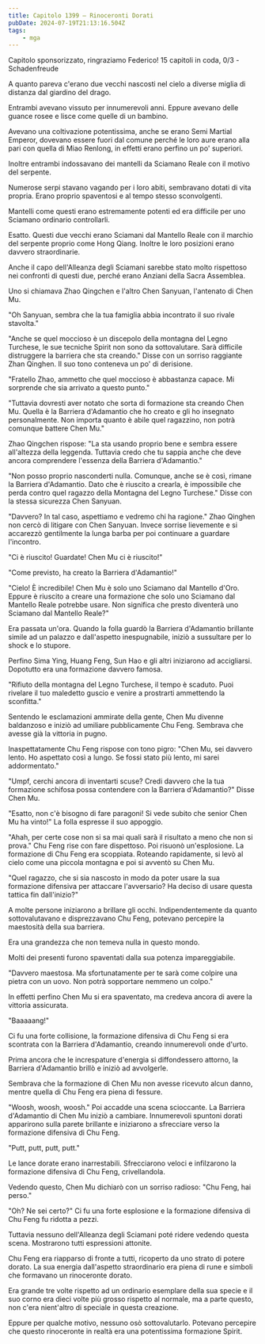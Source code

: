 ```yaml
---
title: Capitolo 1399 – Rinoceronti Dorati
pubDate: 2024-07-19T21:13:16.504Z
tags:
    - mga
---
```



Capitolo sponsorizzato, ringraziamo Federico!
15 capitoli in coda, 0/3
-Schadenfreude


A quanto pareva c'erano due vecchi nascosti nel cielo a diverse miglia di distanza dal giardino del drago.


Entrambi avevano vissuto per innumerevoli anni. Eppure avevano delle guance rosee e lisce come quelle di un bambino.


Avevano una coltivazione potentissima, anche se erano Semi Martial Emperor, dovevano essere fuori dal comune perché le loro aure erano alla pari con quella di Miao Renlong, in effetti erano perfino un po' superiori.


Inoltre entrambi indossavano dei mantelli da Sciamano Reale con il motivo del serpente.


Numerose serpi stavano vagando per i loro abiti, sembravano dotati di vita propria. Erano proprio spaventosi e al tempo stesso sconvolgenti.


Mantelli come questi erano estremamente potenti ed era difficile per uno Sciamano ordinario controllarli.


Esatto. Questi due vecchi erano Sciamani dal Mantello Reale con il marchio del serpente proprio come Hong Qiang. Inoltre le loro posizioni erano davvero straordinarie.


Anche il capo dell'Alleanza degli Sciamani sarebbe stato molto rispettoso nei confronti di questi due, perché erano Anziani della Sacra Assemblea.


Uno si chiamava Zhao Qingchen e l'altro Chen Sanyuan, l'antenato di Chen Mu.


"Oh Sanyuan, sembra che la tua famiglia abbia incontrato il suo rivale stavolta."


"Anche se quel moccioso è un discepolo della montagna del Legno Turchese, le sue tecniche Spirit non sono da sottovalutare. Sarà difficile distruggere la barriera che sta creando." Disse con un sorriso raggiante Zhan Qinghen. Il suo tono conteneva un po' di derisione.


"Fratello Zhao, ammetto che quel moccioso è abbastanza capace. Mi sorprende che sia arrivato a questo punto."


"Tuttavia dovresti aver notato che sorta di formazione sta creando Chen Mu. Quella è la Barriera d'Adamantio che ho creato e gli ho insegnato personalmente. Non importa quanto è abile quel ragazzino, non potrà comunque battere Chen Mu."


Zhao Qingchen rispose: "La sta usando proprio bene e sembra essere all'altezza della leggenda. Tuttavia credo che tu sappia anche che deve ancora comprendere l'essenza della Barriera d'Adamantio."


"Non posso proprio nasconderti nulla. Comunque, anche se è così, rimane la Barriera d'Adamantio. Dato che è riuscito a crearla, è impossibile che perda contro quel ragazzo della Montagna del Legno Turchese." Disse con la stessa sicurezza Chen Sanyuan.


"Davvero? In tal caso, aspettiamo e vedremo chi ha ragione." Zhao Qinghen non cercò di litigare con Chen Sanyuan. Invece sorrise lievemente e si accarezzò gentilmente la lunga barba per poi continuare a guardare l'incontro.


"Ci è riuscito! Guardate! Chen Mu ci è riuscito!"


"Come previsto, ha creato la Barriera d'Adamantio!"


"Cielo! È incredibile! Chen Mu è solo uno Sciamano dal Mantello d'Oro. Eppure è riuscito a creare una formazione che solo uno Sciamano dal Mantello Reale potrebbe usare. Non significa che presto diventerà uno Sciamano dal Mantello Reale?"


Era passata un'ora. Quando la folla guardò la Barriera d'Adamantio brillante simile ad un palazzo e dall'aspetto inespugnabile, iniziò a sussultare per lo shock e lo stupore.


Perfino Sima Ying, Huang Feng, Sun Hao e gli altri iniziarono ad accigliarsi. Dopotutto era una formazione davvero famosa.


"Rifiuto della montagna del Legno Turchese, il tempo è scaduto. Puoi rivelare il tuo maledetto guscio e venire a prostrarti ammettendo la sconfitta."


Sentendo le esclamazioni ammirate della gente, Chen Mu divenne baldanzoso e iniziò ad umiliare pubblicamente Chu Feng. Sembrava che avesse già la vittoria in pugno.


Inaspettatamente Chu Feng rispose con tono pigro: "Chen Mu, sei davvero lento. Ho aspettato così a lungo. Se fossi stato più lento, mi sarei addormentato."


"Umpf, cerchi ancora di inventarti scuse? Credi davvero che la tua formazione schifosa possa contendere con la Barriera d'Adamantio?" Disse Chen Mu.


"Esatto, non c'è bisogno di fare paragoni! Si vede subito che senior Chen Mu ha vinto!" La folla espresse il suo appoggio.


"Ahah, per certe cose non si sa mai quali sarà il risultato a meno che non si prova." Chu Feng rise con fare dispettoso. Poi risuonò un'esplosione. La formazione di Chu Feng era scoppiata. Roteando rapidamente, si levò al cielo come una piccola montagna e poi si avventò su Chen Mu.


"Quel ragazzo, che si sia nascosto in modo da poter usare la sua formazione difensiva per attaccare l'avversario? Ha deciso di usare questa tattica fin dall'inizio?"


A molte persone iniziarono a brillare gli occhi. Indipendentemente da quanto sottovalutavano e disprezzavano Chu Feng, potevano percepire la maestosità della sua barriera.


Era una grandezza che non temeva nulla in questo mondo.


Molti dei presenti furono spaventati dalla sua potenza impareggiabile.


"Davvero maestosa. Ma sfortunatamente per te sarà come colpire una pietra con un uovo. Non potrà sopportare nemmeno un colpo."


In effetti perfino Chen Mu si era spaventato, ma credeva ancora di avere la vittoria assicurata.


"Baaaaang!"


Ci fu una forte collisione, la formazione difensiva di Chu Feng si era scontrata con la Barriera d'Adamantio, creando innumerevoli onde d'urto.


Prima ancora che le increspature d'energia si diffondessero attorno, la Barriera d'Adamantio brillò e iniziò ad avvolgerle.


Sembrava che la formazione di Chen Mu non avesse ricevuto alcun danno, mentre quella di Chu Feng era piena di fessure.


"Woosh, woosh, woosh." Poi accadde una scena scioccante. La Barriera d'Adamantio di Chen Mu iniziò a cambiare. Innumerevoli spuntoni dorati apparirono sulla parete brillante e iniziarono a sfrecciare verso la formazione difensiva di Chu Feng.


"Putt, putt, putt, putt."


Le lance dorate erano inarrestabili. Sfrecciarono veloci e infilzarono la formazione difensiva di Chu Feng, crivellandola.


Vedendo questo, Chen Mu dichiarò con un sorriso radioso: "Chu Feng, hai perso." 


"Oh? Ne sei certo?" Ci fu una forte esplosione e la formazione difensiva di Chu Feng fu ridotta a pezzi.


Tuttavia nessuno dell'Alleanza degli Sciamani poté ridere vedendo questa scena. Mostrarono tutti espressioni attonite.


Chu Feng era riapparso di fronte a tutti, ricoperto da uno strato di potere dorato. La sua energia dall'aspetto straordinario era piena di rune e simboli che formavano un rinoceronte dorato.


Era grande tre volte rispetto ad un ordinario esemplare della sua specie e il suo corno era dieci volte più grosso rispetto al normale, ma a parte questo, non c'era nient'altro di speciale in questa creazione.


Eppure per qualche motivo, nessuno osò sottovalutarlo. Potevano percepire che questo rinoceronte in realtà era una potentissima formazione Spirit.
                                


                                



